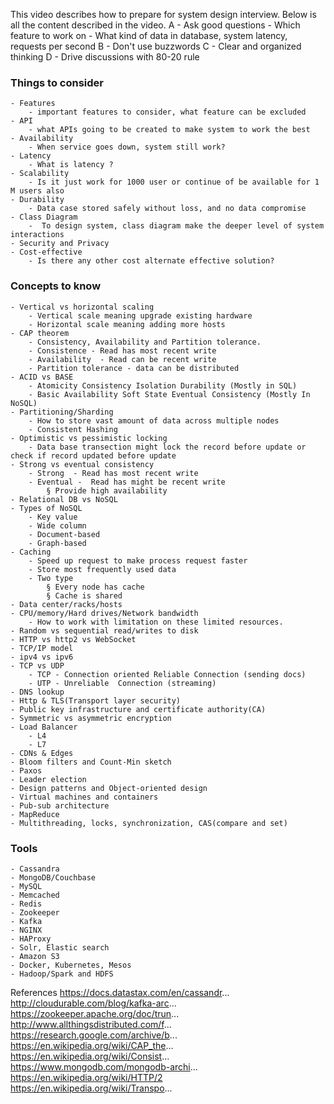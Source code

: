 This video describes how to prepare for system design interview. Below is all the content described in the video.
A - Ask good questions
	- Which feature to work on
	- What kind of data in database, system latency, requests per second 
B - Don't use buzzwords
C - Clear and organized thinking
D - Drive discussions with 80-20 rule

### Things to consider
	- Features
		- important features to consider, what feature can be excluded
	- API 
		- what APIs going to be created to make system to work the best 
	- Availability
		- When service goes down, system still work?
	- Latency
		- What is latency ?
	- Scalability
		- Is it just work for 1000 user or continue of be available for 1 M users also 
	- Durability
		- Data case stored safely without loss, and no data compromise 
	- Class Diagram
		-  To design system, class diagram make the deeper level of system interactions
	- Security and Privacy
	- Cost-effective
		- Is there any other cost alternate effective solution?

### Concepts to know
	- Vertical vs horizontal scaling
		- Vertical scale meaning upgrade existing hardware
		- Horizontal scale meaning adding more hosts 
	- CAP theorem
		- Consistency, Availability and Partition tolerance. 
		- Consistence - Read has most recent write 
		- Availability  - Read can be recent write 
		- Partition tolerance - data can be distributed
	- ACID vs BASE
		- Atomicity Consistency Isolation Durability (Mostly in SQL)
		- Basic Availability Soft State Eventual Consistency (Mostly In NoSQL) 
	- Partitioning/Sharding 
		- How to store vast amount of data across multiple nodes
		- Consistent Hashing
	- Optimistic vs pessimistic locking
		- Data base transection might lock the record before update or check if record updated before update
	- Strong vs eventual consistency
		- Strong  - Read has most recent write
		- Eventual -  Read has might be recent write
			§ Provide high availability 
	- Relational DB vs NoSQL
	- Types of NoSQL
		- Key value
		- Wide column
		- Document-based
		- Graph-based
	- Caching 
		- Speed up request to make process request faster
		- Store most frequently used data 
		- Two type 
			§ Every node has cache
			§ Cache is shared
	- Data center/racks/hosts
	- CPU/memory/Hard drives/Network bandwidth
		- How to work with limitation on these limited resources. 
	- Random vs sequential read/writes to disk
	- HTTP vs http2 vs WebSocket
	- TCP/IP model
	- ipv4 vs ipv6
	- TCP vs UDP
		- TCP - Connection oriented Reliable Connection (sending docs)
		- UTP - Unreliable  Connection (streaming)
	- DNS lookup
	- Http & TLS(Transport layer security)
	- Public key infrastructure and certificate authority(CA)
	- Symmetric vs asymmetric encryption
	- Load Balancer
		- L4
		- L7
	- CDNs & Edges
	- Bloom filters and Count-Min sketch
	- Paxos 
	- Leader election
	- Design patterns and Object-oriented design
	- Virtual machines and containers
	- Pub-sub architecture 
	- MapReduce
	- Multithreading, locks, synchronization, CAS(compare and set)

### Tools
	- Cassandra
	- MongoDB/Couchbase
	- MySQL
	- Memcached
	- Redis
	- Zookeeper
	- Kafka
	- NGINX
	- HAProxy
	- Solr, Elastic search
	- Amazon S3
	- Docker, Kubernetes, Mesos
	- Hadoop/Spark and HDFS

References
https://docs.datastax.com/en/cassandr...
http://cloudurable.com/blog/kafka-arc...
https://zookeeper.apache.org/doc/trun...
http://www.allthingsdistributed.com/f...
https://research.google.com/archive/b...
https://en.wikipedia.org/wiki/CAP_the...
https://en.wikipedia.org/wiki/Consist...
https://www.mongodb.com/mongodb-archi...
https://en.wikipedia.org/wiki/HTTP/2
https://en.wikipedia.org/wiki/Transpo...
